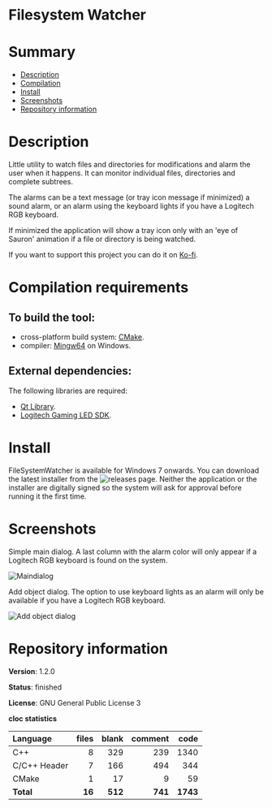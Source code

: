 Filesystem Watcher
==================

# Summary
- [Description](#description)
- [Compilation](#compilation-requirements)
- [Install](#install)
- [Screenshots](#screenshots)
- [Repository information](#repository-information)

# Description
Little utility to watch files and directories for modifications and alarm the user when it happens. It can monitor individual files, directories and complete subtrees.

The alarms can be a text message (or tray icon message if minimized) a sound alarm, or an alarm using the keyboard lights if you have a Logitech RGB keyboard.

If minimized the application will show a tray icon only with an 'eye of Sauron' animation if a file or directory is being watched.  

If you want to support this project you can do it on [Ko-fi](https://ko-fi.com/felixdelaspozas).

# Compilation requirements
## To build the tool:
* cross-platform build system: [CMake](http://www.cmake.org/cmake/resources/software.html).
* compiler: [Mingw64](http://sourceforge.net/projects/mingw-w64/) on Windows.

## External dependencies:
The following libraries are required:
* [Qt Library](http://www.qt.io/).
* [Logitech Gaming LED SDK](https://www.logitechg.com/es-es/innovation/developer-lab.html).

# Install

FileSystemWatcher is available for Windows 7 onwards. You can download the latest installer from the ![releases page](https://github.com/FelixdelasPozas/FilesystemWatcher/releases). Neither the application or the installer are digitally signed so the system will ask for approval before running it the first time.

# Screenshots

Simple main dialog. A last column with the alarm color will only appear if a Logitech RGB keyboard is found on the system.

![Maindialog](https://github.com/user-attachments/assets/c656c101-b44e-498f-905a-b0f2f0d45506)

Add object dialog. The option to use keyboard lights as an alarm will only be available if you have a Logitech RGB keyboard.

![Add object dialog](https://github.com/user-attachments/assets/89fcfe6b-135d-4ee5-af31-d1226d59093e)

# Repository information
**Version**: 1.2.0

**Status**: finished

**License**: GNU General Public License 3

**cloc statistics**

| Language                     |files          |blank        |comment           |code  |
|:-----------------------------|--------------:|------------:|-----------------:|-----:|
| C++                          |    8          |  329        |    239           |1340  |
| C/C++ Header                 |    7          |  166        |    494           | 344  |
| CMake                        |    1          |   17        |      9           |  59  |
| **Total**                    |   **16**      |  **512**    |   **741**        |**1743**|
